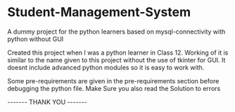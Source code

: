 # Student-Management-System

A dummy project for the python learners based on mysql-connectivity with python without GUI


Created this project when I was a python learner in Class 12. Working of it is similar to the name given to this project without the use of tkinter for GUI. It doesnt include advanced python modules so it is easy to work with.

Some pre-requirements are given in the pre-requirements section before debugging the python file.
Make Sure you also read the Solution to errors 
 
------- THANK YOU -------
